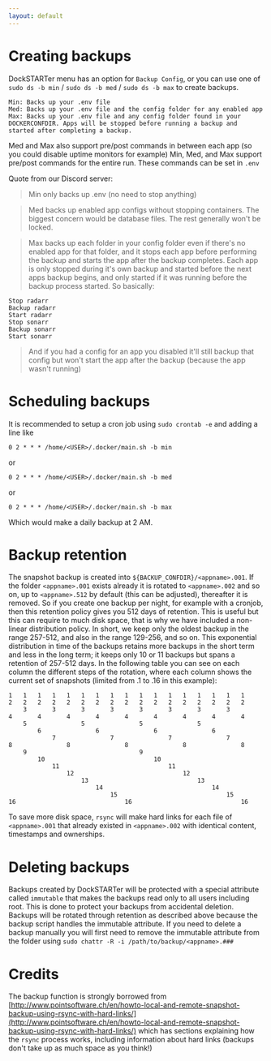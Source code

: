 ```yaml
---
layout: default
---
```


# Creating backups

DockSTARTer menu has an option for `Backup Config`, or you can use one of `sudo ds -b min` / `sudo ds -b med` / `sudo ds -b max` to create backups.
```
Min: Backs up your .env file
Med: Backs up your .env file and the config folder for any enabled app
Max: Backs up your .env file and any config folder found in your DOCKERCONFDIR. Apps will be stopped before running a backup and started after completing a backup.
```
Med and Max also support pre/post commands in between each app (so you could disable uptime monitors for example)
Min, Med, and Max support pre/post commands for the entire run. These commands can be set in `.env`

Quote from our Discord server:
> Min only backs up .env (no need to stop anything)

> Med backs up enabled app configs without stopping containers. The biggest concern would be database files. The rest generally won't be locked.

> Max backs up each folder in your config folder even if there's no enabled app for that folder, and it stops each app before performing the backup and starts the app after the backup completes. Each app is only stopped during it's own backup and started before the next apps backup begins, and only started if it was running before the backup process started.
So basically:

```
Stop radarr
Backup radarr
Start radarr
Stop sonarr
Backup sonarr
Start sonarr
```

> And if you had a config for an app you disabled it'll still backup that config but won't start the app after the backup (because the app wasn't running)

# Scheduling backups

It is recommended to setup a cron job using `sudo crontab -e` and adding a line like
```
0 2 * * * /home/<USER>/.docker/main.sh -b min
```
or
```
0 2 * * * /home/<USER>/.docker/main.sh -b med
```
or
```
0 2 * * * /home/<USER>/.docker/main.sh -b max
```
Which would make a daily backup at 2 AM.

# Backup retention

The snapshot backup is created into `${BACKUP_CONFDIR}/<appname>.001`. If the folder `<appname>.001` exists already it is rotated to `<appname>.002` and so on, up to `<appname>.512` by default (this can be adjusted), thereafter it is removed. So if you create one backup per night, for example with a cronjob, then this retention policy gives you 512 days of retention. This is useful but this can require to much disk space, that is why we have included a non-linear distribution policy. In short, we keep only the oldest backup in the range 257-512, and also in the range 129-256, and so on. This exponential distribution in time of the backups retains more backups in the short term and less in the long term; it keeps only 10 or 11 backups but spans a retention of 257-512 days.
In the following table you can see on each column the different steps of the rotation, where each column shows the current set of snapshots (limited from <appname>.1 to <appname>.16 in this example):

```
1   1   1   1   1   1   1   1   1   1   1   1   1   1   1   1   1
2   2   2   2   2   2   2   2   2   2   2   2   2   2   2   2   2
    3       3       3       3       3       3       3       3
4       4       4       4       4       4       4       4       4
    5               5               5               5
        6               6               6               6
            7               7               7               7
8               8               8               8               8
    9                               9
        10                              10
            11                              11
                12                              12
                    13                              13
                        14                              14
                            15                              15
16                              16                              16
```

To save more disk space, `rsync` will make hard links for each file of `<appname>.001` that already existed in `<appname>.002` with identical content, timestamps and ownerships.

# Deleting backups

Backups created by DockSTARTer will be protected with a special attribute called `immutable` that makes the backups read only to all users including root. This is done to protect your backups from accidental deletion. Backups will be rotated through retention as described above because the backup script handles the immutable attribute. If you need to delete a backup manually you will first need to remove the immutable attribute from the folder using `sudo chattr -R -i /path/to/backup/<appname>.###`

# Credits

The backup function is strongly borrowed from [http://www.pointsoftware.ch/en/howto-local-and-remote-snapshot-backup-using-rsync-with-hard-links/](http://www.pointsoftware.ch/en/howto-local-and-remote-snapshot-backup-using-rsync-with-hard-links/) which has sections explaining how the `rsync` process works, including information about hard links (backups don't take up as much space as you think!)
